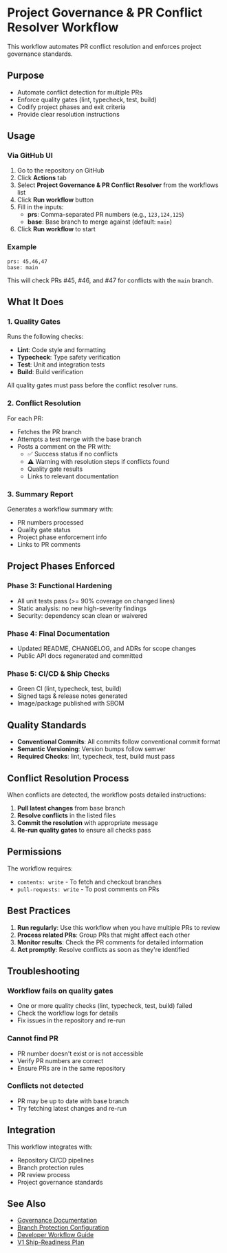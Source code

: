 # Project Governance & PR Conflict Resolver Workflow

This workflow automates PR conflict resolution and enforces project governance standards.

## Purpose

- Automate conflict detection for multiple PRs
- Enforce quality gates (lint, typecheck, test, build)
- Codify project phases and exit criteria
- Provide clear resolution instructions

## Usage

### Via GitHub UI

1. Go to the repository on GitHub
2. Click **Actions** tab
3. Select **Project Governance & PR Conflict Resolver** from the workflows list
4. Click **Run workflow** button
5. Fill in the inputs:
   - **prs**: Comma-separated PR numbers (e.g., `123,124,125`)
   - **base**: Base branch to merge against (default: `main`)
6. Click **Run workflow** to start

### Example

```
prs: 45,46,47
base: main
```

This will check PRs #45, #46, and #47 for conflicts with the `main` branch.

## What It Does

### 1. Quality Gates

Runs the following checks:
- **Lint**: Code style and formatting
- **Typecheck**: Type safety verification
- **Test**: Unit and integration tests
- **Build**: Build verification

All quality gates must pass before the conflict resolver runs.

### 2. Conflict Resolution

For each PR:
- Fetches the PR branch
- Attempts a test merge with the base branch
- Posts a comment on the PR with:
  - ✅ Success status if no conflicts
  - ⚠️ Warning with resolution steps if conflicts found
  - Quality gate results
  - Links to relevant documentation

### 3. Summary Report

Generates a workflow summary with:
- PR numbers processed
- Quality gate status
- Project phase enforcement info
- Links to PR comments

## Project Phases Enforced

### Phase 3: Functional Hardening
- All unit tests pass (>= 90% coverage on changed lines)
- Static analysis: no new high-severity findings
- Security: dependency scan clean or waivered

### Phase 4: Final Documentation
- Updated README, CHANGELOG, and ADRs for scope changes
- Public API docs regenerated and committed

### Phase 5: CI/CD & Ship Checks
- Green CI (lint, typecheck, test, build)
- Signed tags & release notes generated
- Image/package published with SBOM

## Quality Standards

- **Conventional Commits**: All commits follow conventional commit format
- **Semantic Versioning**: Version bumps follow semver
- **Required Checks**: lint, typecheck, test, build must pass

## Conflict Resolution Process

When conflicts are detected, the workflow posts detailed instructions:

1. **Pull latest changes** from base branch
2. **Resolve conflicts** in the listed files
3. **Commit the resolution** with appropriate message
4. **Re-run quality gates** to ensure all checks pass

## Permissions

The workflow requires:
- `contents: write` - To fetch and checkout branches
- `pull-requests: write` - To post comments on PRs

## Best Practices

1. **Run regularly**: Use this workflow when you have multiple PRs to review
2. **Process related PRs**: Group PRs that might affect each other
3. **Monitor results**: Check the PR comments for detailed information
4. **Act promptly**: Resolve conflicts as soon as they're identified

## Troubleshooting

### Workflow fails on quality gates
- One or more quality checks (lint, typecheck, test, build) failed
- Check the workflow logs for details
- Fix issues in the repository and re-run

### Cannot find PR
- PR number doesn't exist or is not accessible
- Verify PR numbers are correct
- Ensure PRs are in the same repository

### Conflicts not detected
- PR may be up to date with base branch
- Try fetching latest changes and re-run

## Integration

This workflow integrates with:
- Repository CI/CD pipelines
- Branch protection rules
- PR review process
- Project governance standards

## See Also

- [Governance Documentation](../../docs/GOVERNANCE.md)
- [Branch Protection Configuration](../../docs/BRANCH_PROTECTION.md)
- [Developer Workflow Guide](../../docs/DEVELOPER_WORKFLOW.md)
- [V1 Ship-Readiness Plan](../../docs/Plan.md)
